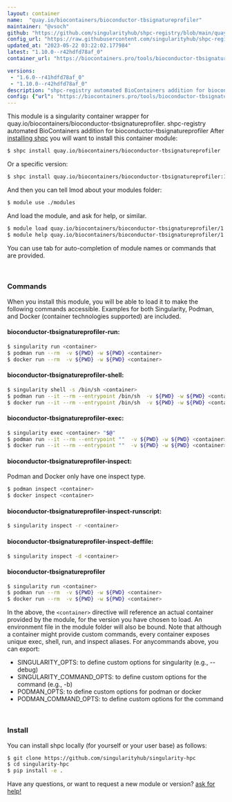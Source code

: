 ```yaml
---
layout: container
name:  "quay.io/biocontainers/bioconductor-tbsignatureprofiler"
maintainer: "@vsoch"
github: "https://github.com/singularityhub/shpc-registry/blob/main/quay.io/biocontainers/bioconductor-tbsignatureprofiler/container.yaml"
config_url: "https://raw.githubusercontent.com/singularityhub/shpc-registry/main/quay.io/biocontainers/bioconductor-tbsignatureprofiler/container.yaml"
updated_at: "2023-05-22 03:22:02.177984"
latest: "1.10.0--r42hdfd78af_0"
container_url: "https://biocontainers.pro/tools/bioconductor-tbsignatureprofiler"

versions:
 - "1.6.0--r41hdfd78af_0"
 - "1.10.0--r42hdfd78af_0"
description: "shpc-registry automated BioContainers addition for bioconductor-tbsignatureprofiler"
config: {"url": "https://biocontainers.pro/tools/bioconductor-tbsignatureprofiler", "maintainer": "@vsoch", "description": "shpc-registry automated BioContainers addition for bioconductor-tbsignatureprofiler", "latest": {"1.10.0--r42hdfd78af_0": "sha256:7de2d4f9219303bdc1660c2985ee0fd5015254b51e824236e34525564e596f12"}, "tags": {"1.6.0--r41hdfd78af_0": "sha256:fe4e2a987e315f46c1c4892a11fb3bd7f147d69a3c90f340ab67115756a0d5f2", "1.10.0--r42hdfd78af_0": "sha256:7de2d4f9219303bdc1660c2985ee0fd5015254b51e824236e34525564e596f12"}, "docker": "quay.io/biocontainers/bioconductor-tbsignatureprofiler"}
---
```


This module is a singularity container wrapper for quay.io/biocontainers/bioconductor-tbsignatureprofiler.
shpc-registry automated BioContainers addition for bioconductor-tbsignatureprofiler
After [installing shpc](#install) you will want to install this container module:


```bash
$ shpc install quay.io/biocontainers/bioconductor-tbsignatureprofiler
```

Or a specific version:

```bash
$ shpc install quay.io/biocontainers/bioconductor-tbsignatureprofiler:1.10.0--r42hdfd78af_0
```

And then you can tell lmod about your modules folder:

```bash
$ module use ./modules
```

And load the module, and ask for help, or similar.

```bash
$ module load quay.io/biocontainers/bioconductor-tbsignatureprofiler/1.10.0--r42hdfd78af_0
$ module help quay.io/biocontainers/bioconductor-tbsignatureprofiler/1.10.0--r42hdfd78af_0
```

You can use tab for auto-completion of module names or commands that are provided.

<br>

### Commands

When you install this module, you will be able to load it to make the following commands accessible.
Examples for both Singularity, Podman, and Docker (container technologies supported) are included.

#### bioconductor-tbsignatureprofiler-run:

```bash
$ singularity run <container>
$ podman run --rm  -v ${PWD} -w ${PWD} <container>
$ docker run --rm  -v ${PWD} -w ${PWD} <container>
```

#### bioconductor-tbsignatureprofiler-shell:

```bash
$ singularity shell -s /bin/sh <container>
$ podman run --it --rm --entrypoint /bin/sh  -v ${PWD} -w ${PWD} <container>
$ docker run --it --rm --entrypoint /bin/sh  -v ${PWD} -w ${PWD} <container>
```

#### bioconductor-tbsignatureprofiler-exec:

```bash
$ singularity exec <container> "$@"
$ podman run --it --rm --entrypoint ""  -v ${PWD} -w ${PWD} <container> "$@"
$ docker run --it --rm --entrypoint ""  -v ${PWD} -w ${PWD} <container> "$@"
```

#### bioconductor-tbsignatureprofiler-inspect:

Podman and Docker only have one inspect type.

```bash
$ podman inspect <container>
$ docker inspect <container>
```

#### bioconductor-tbsignatureprofiler-inspect-runscript:

```bash
$ singularity inspect -r <container>
```

#### bioconductor-tbsignatureprofiler-inspect-deffile:

```bash
$ singularity inspect -d <container>
```



#### bioconductor-tbsignatureprofiler

```bash
$ singularity run <container>
$ podman run --rm  -v ${PWD} -w ${PWD} <container>
$ docker run --rm  -v ${PWD} -w ${PWD} <container>
```


In the above, the `<container>` directive will reference an actual container provided
by the module, for the version you have chosen to load. An environment file in the
module folder will also be bound. Note that although a container
might provide custom commands, every container exposes unique exec, shell, run, and
inspect aliases. For anycommands above, you can export:

 - SINGULARITY_OPTS: to define custom options for singularity (e.g., --debug)
 - SINGULARITY_COMMAND_OPTS: to define custom options for the command (e.g., -b)
 - PODMAN_OPTS: to define custom options for podman or docker
 - PODMAN_COMMAND_OPTS: to define custom options for the command

<br>

### Install

You can install shpc locally (for yourself or your user base) as follows:

```bash
$ git clone https://github.com/singularityhub/singularity-hpc
$ cd singularity-hpc
$ pip install -e .
```

Have any questions, or want to request a new module or version? [ask for help!](https://github.com/singularityhub/singularity-hpc/issues)